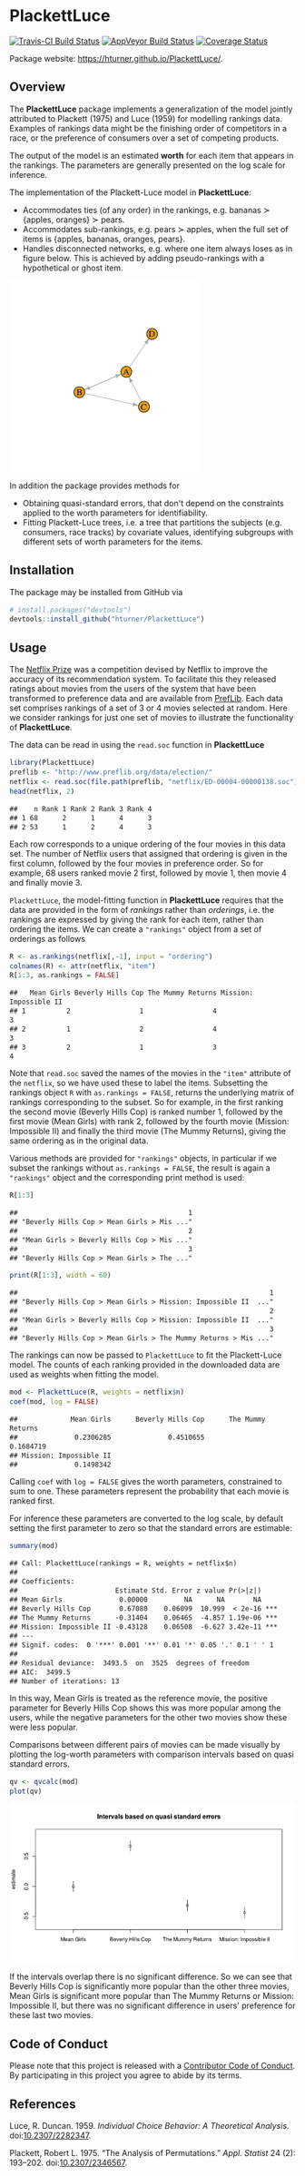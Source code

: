 
PlackettLuce
============

[![Travis-CI Build Status](https://travis-ci.org/hturner/PlackettLuce.svg?branch=master)](https://travis-ci.org/hturner/PlackettLuce) [![AppVeyor Build Status](https://ci.appveyor.com/api/projects/status/github/hturner/PlackettLuce?branch=master&svg=true)](https://ci.appveyor.com/project/hturner/PlackettLuce) [![Coverage Status](https://img.shields.io/codecov/c/github/hturner/PlackettLuce/master.svg)](https://codecov.io/github/hturner/PlackettLuce?branch=master)

Package website: <https://hturner.github.io/PlackettLuce/>.

Overview
--------

The **PlackettLuce** package implements a generalization of the model jointly attributed to Plackett (1975) and Luce (1959) for modelling rankings data. Examples of rankings data might be the finishing order of competitors in a race, or the preference of consumers over a set of competing products.

The output of the model is an estimated **worth** for each item that appears in the rankings. The parameters are generally presented on the log scale for inference.

The implementation of the Plackett-Luce model in **PlackettLuce**:

-   Accommodates ties (of any order) in the rankings, e.g. bananas ≻ {apples, oranges} ≻ pears.
-   Accommodates sub-rankings, e.g. pears ≻ apples, when the full set of items is {apples, bananas, oranges, pears}.
-   Handles disconnected networks, e.g. where one item always loses as in figure below. This is achieved by adding pseudo-rankings with a hypothetical or ghost item.

![](README_files/figure-markdown_github-ascii_identifiers/always-loses-1.png) </br>

In addition the package provides methods for

-   Obtaining quasi-standard errors, that don't depend on the constraints applied to the worth parameters for identifiability.
-   Fitting Plackett-Luce trees, i.e. a tree that partitions the subjects (e.g. consumers, race tracks) by covariate values, identifying subgroups with different sets of worth parameters for the items.

Installation
------------

The package may be installed from GitHub via

``` r
# install.packages("devtools")
devtools::install_github("hturner/PlackettLuce")
```

Usage
-----

The [Netflix Prize](http://www.netflixprize.com/) was a competition devised by Netflix to improve the accuracy of its recommendation system. To facilitate this they released ratings about movies from the users of the system that have been transformed to preference data and are available from [PrefLib](http://www.preflib.org/data/election/netflix/). Each data set comprises rankings of a set of 3 or 4 movies selected at random. Here we consider rankings for just one set of movies to illustrate the functionality of **PlackettLuce**.

The data can be read in using the `read.soc` function in **PlackettLuce**

``` r
library(PlackettLuce)
preflib <- "http://www.preflib.org/data/election/"
netflix <- read.soc(file.path(preflib, "netflix/ED-00004-00000138.soc"))
head(netflix, 2)
```

    ##    n Rank 1 Rank 2 Rank 3 Rank 4
    ## 1 68      2      1      4      3
    ## 2 53      1      2      4      3

Each row corresponds to a unique ordering of the four movies in this data set. The number of Netflix users that assigned that ordering is given in the first column, followed by the four movies in preference order. So for example, 68 users ranked movie 2 first, followed by movie 1, then movie 4 and finally movie 3.

`PlackettLuce`, the model-fitting function in **PlackettLuce** requires that the data are provided in the form of *rankings* rather than *orderings*, i.e. the rankings are expressed by giving the rank for each item, rather than ordering the items. We can create a `"rankings"` object from a set of orderings as follows

``` r
R <- as.rankings(netflix[,-1], input = "ordering")
colnames(R) <- attr(netflix, "item")
R[1:3, as.rankings = FALSE]
```

    ##   Mean Girls Beverly Hills Cop The Mummy Returns Mission: Impossible II
    ## 1          2                 1                 4                      3
    ## 2          1                 2                 4                      3
    ## 3          2                 1                 3                      4

Note that `read.soc` saved the names of the movies in the `"item"` attribute of the `netflix`, so we have used these to label the items. Subsetting the rankings object `R` with `as.rankings = FALSE`, returns the underlying matrix of rankings corresponding to the subset. So for example, in the first ranking the second movie (Beverly Hills Cop) is ranked number 1, followed by the first movie (Mean Girls) with rank 2, followed by the fourth movie (Mission: Impossible II) and finally the third movie (The Mummy Returns), giving the same ordering as in the original data.

Various methods are provided for `"rankings"` objects, in particular if we subset the rankings without `as.rankings = FALSE`, the result is again a `"rankings"` object and the corresponding print method is used:

``` r
R[1:3]
```

    ##                                          1 
    ## "Beverly Hills Cop > Mean Girls > Mis ..." 
    ##                                          2 
    ## "Mean Girls > Beverly Hills Cop > Mis ..." 
    ##                                          3 
    ## "Beverly Hills Cop > Mean Girls > The ..."

``` r
print(R[1:3], width = 60)
```

    ##                                                              1 
    ## "Beverly Hills Cop > Mean Girls > Mission: Impossible II  ..." 
    ##                                                              2 
    ## "Mean Girls > Beverly Hills Cop > Mission: Impossible II  ..." 
    ##                                                              3 
    ## "Beverly Hills Cop > Mean Girls > The Mummy Returns > Mis ..."

The rankings can now be passed to `PlackettLuce` to fit the Plackett-Luce model. The counts of each ranking provided in the downloaded data are used as weights when fitting the model.

``` r
mod <- PlackettLuce(R, weights = netflix$n)
coef(mod, log = FALSE)
```

    ##             Mean Girls      Beverly Hills Cop      The Mummy Returns 
    ##              0.2306285              0.4510655              0.1684719 
    ## Mission: Impossible II 
    ##              0.1498342

Calling `coef` with `log = FALSE` gives the worth parameters, constrained to sum to one. These parameters represent the probability that each movie is ranked first.

For inference these parameters are converted to the log scale, by default setting the first parameter to zero so that the standard errors are estimable:

``` r
summary(mod)
```

    ## Call: PlackettLuce(rankings = R, weights = netflix$n)
    ## 
    ## Coefficients:
    ##                        Estimate Std. Error z value Pr(>|z|)    
    ## Mean Girls              0.00000         NA      NA       NA    
    ## Beverly Hills Cop       0.67080    0.06099  10.999  < 2e-16 ***
    ## The Mummy Returns      -0.31404    0.06465  -4.857 1.19e-06 ***
    ## Mission: Impossible II -0.43128    0.06508  -6.627 3.42e-11 ***
    ## ---
    ## Signif. codes:  0 '***' 0.001 '**' 0.01 '*' 0.05 '.' 0.1 ' ' 1
    ## 
    ## Residual deviance:  3493.5  on  3525  degrees of freedom
    ## AIC:  3499.5 
    ## Number of iterations: 13

In this way, Mean Girls is treated as the reference movie, the positive parameter for Beverly Hills Cop shows this was more popular among the users, while the negative parameters for the other two movies show these were less popular.

Comparisons between different pairs of movies can be made visually by plotting the log-worth parameters with comparison intervals based on quasi standard errors.

``` r
qv <- qvcalc(mod)
plot(qv)
```

![](README_files/figure-markdown_github-ascii_identifiers/qv-1.png)

If the intervals overlap there is no significant difference. So we can see that Beverly Hills Cop is significantly more popular than the other three movies, Mean Girls is significant more popular than The Mummy Returns or Mission: Impossible II, but there was no significant difference in users' preference for these last two movies.

Code of Conduct
---------------

Please note that this project is released with a [Contributor Code of Conduct](CONDUCT.md). By participating in this project you agree to abide by its terms.

References
----------

Luce, R. Duncan. 1959. *Individual Choice Behavior: A Theoretical Analysis*. doi:[10.2307/2282347](https://doi.org/10.2307/2282347).

Plackett, Robert L. 1975. “The Analysis of Permutations.” *Appl. Statist* 24 (2): 193–202. doi:[10.2307/2346567](https://doi.org/10.2307/2346567).
